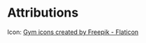 #  Attributions

Icon: <a href="https://www.flaticon.com/free-icons/gym" title="gym icons">Gym icons created by Freepik - Flaticon</a>

